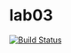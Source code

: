 # lab03
[![Build Status](https://app.travis-ci.com/OmidLavakhamseh/lab03.svg?branch=main)](https://app.travis-ci.com/OmidLavakhamseh/lab03)
